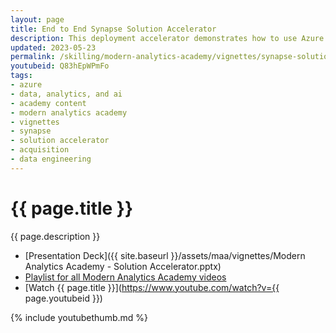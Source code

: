 ```yaml
---
layout: page
title: End to End Synapse Solution Accelerator
description: This deployment accelerator demonstrates how to use Azure Synapse Analytics with the extensive family of Azure Data Services to build a modern data platform that's capable of handling the most common data challenges in an organization.
updated: 2023-05-23
permalink: /skilling/modern-analytics-academy/vignettes/synapse-solution-accelerator
youtubeid: Q83hEpWPmFo
tags: 
- azure
- data, analytics, and ai
- academy content
- modern analytics academy
- vignettes
- synapse
- solution accelerator
- acquisition
- data engineering
---
```


# {{ page.title }}

{{ page.description }}

* [Presentation Deck]({{ site.baseurl }}/assets/maa/vignettes/Modern Analytics Academy - Solution Accelerator.pptx)
* [Playlist for all Modern Analytics Academy videos](https://www.youtube.com/playlist?list=PL8_VXqhvJI9DtxeuFmmQ0V6Z_zL0MXnnI)
* [Watch {{ page.title }}](https://www.youtube.com/watch?v={{ page.youtubeid }})

{% include youtubethumb.md %}
